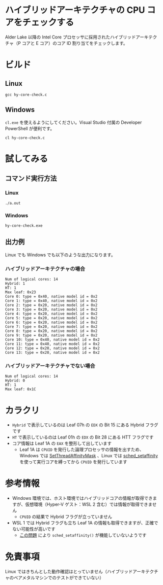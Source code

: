 ハイブリッドアーキテクチャの CPU コアをチェックする
===

Alder Lake 以降の Intel Core プロセッサに採用されたハイブリッドアーキテクチャ（P コアと E コア）のコア ID 割り当てをチェックします。

# ビルド

## Linux

```
gcc hy-core-check.c
```

## Windows

`cl.exe` を使えるようにしてください。Visual Studio 付属の Developer PowerShell が便利です。

```
cl hy-core-check.c
```

# 試してみる

## コマンド実行方法

### Linux

```
./a.out
```

### Windows

```
hy-core-check.exe
```

## 出力例

Linux でも Windows でも以下のような出力になります。

### ハイブリッドアーキテクチャの場合

```
Num of logical cores: 14
Hybrid: 1
HT: 1
Max leaf: 0x23
Core 0: type = 0x40, native model id = 0x2
Core 1: type = 0x40, native model id = 0x2
Core 2: type = 0x20, native model id = 0x2
Core 3: type = 0x20, native model id = 0x2
Core 4: type = 0x20, native model id = 0x2
Core 5: type = 0x20, native model id = 0x2
Core 6: type = 0x20, native model id = 0x2
Core 7: type = 0x20, native model id = 0x2
Core 8: type = 0x20, native model id = 0x2
Core 9: type = 0x20, native model id = 0x2
Core 10: type = 0x40, native model id = 0x2
Core 11: type = 0x40, native model id = 0x2
Core 12: type = 0x20, native model id = 0x2
Core 13: type = 0x20, native model id = 0x2
```

### ハイブリッドアーキテクチャでない場合

```
Num of logical cores: 14
Hybrid: 0
HT: 1
Max leaf: 0x1C
```

# カラクリ

* `Hybrid` で表示しているのは Leaf 07h の `EDX` の Bit 15 にある Hybrid フラグです
* `HT` で表示しているのは Leaf 01h の `EDX` の Bit 28 にある HTT フラグです
* コア情報は Leaf 1A の `EAX` を整形して出しています
    * Leaf 1A は `CPUID` を発行した論理プロセッサの情報を出すため、Windows では [SetThreadAffinityMask](https://learn.microsoft.com/ja-jp/windows/win32/api/winbase/nf-winbase-setthreadaffinitymask) 、Linux では [sched_setaffinity](https://man7.org/linux/man-pages/man2/sched_setaffinity.2.html) を使って実行コアを縛ってから `CPUID` を発行しています

# 参考情報

* Windows 環境では、ホスト環境ではハイブリッドコアの情報が取得できますが、仮想環境（Hyper-V ゲスト：WSL 2 含む）では情報が取得できません
    * `CPUID` の結果で Hybrid フラグが立っていません
* WSL 1 では Hybrid フラグも立ち Leaf 1A の情報も取得できますが、正確でない可能性が高いです
    * [この問題](https://github.com/microsoft/WSL/issues/3827) により `sched_setaffinity()` が機能していないようです

# 免責事項

Linux ではきちんとした動作確認はとっていません（ハイブリッドアーキテクチャのベアメタルマシンでのテストができていない）

